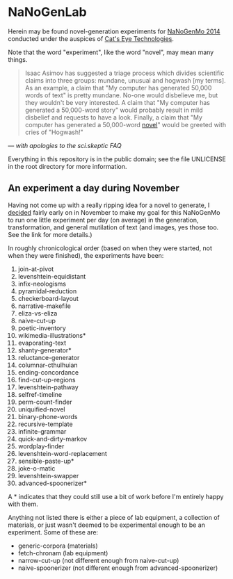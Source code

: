 NaNoGenLab
==========

Herein may be found novel-generation experiments for [NaNoGenMo 2014][]
conducted under the auspices of [Cat's Eye Technologies][].

Note that the word "experiment", like the word "novel", may mean many things.

> Isaac Asimov has suggested a triage process which divides scientific
> claims into three groups: mundane, unusual and hogwash [my terms].
> As an example, a claim that "My computer has generated 50,000 words of text"
> is pretty mundane.  No-one would disbelieve me, but they wouldn't be very
> interested.  A claim that "My computer has generated a 50,000-word story"
> would probably result in mild disbelief and requests to have a look.  Finally,
> a claim that "My computer has generated a 50,000-word [novel][]" would be
> greeted with cries of "Hogwash!"

— _with apologies to the sci.skeptic FAQ_

Everything in this repository is in the public domain; see the file
UNLICENSE in the root directory for more information.

An experiment a day during November
-----------------------------------

Having not come up with a really ripping idea for a novel to generate,
I [decided][] fairly early on in November to make my goal for this NaNoGenMo
to run one little experiment per day (on average) in the generation,
transformation, and general mutilation of text (and images, yes those too.
See the link for more details.)

In roughly chronicological order (based on when they were started, not when
they were finished), the experiments have been:

1. join-at-pivot
2. levenshtein-equidistant
3. infix-neologisms
4. pyramidal-reduction
5. checkerboard-layout
6. narrative-makefile
7. eliza-vs-eliza
8. naive-cut-up
9. poetic-inventory
10. wikimedia-illustrations*
11. evaporating-text
12. shanty-generator*
13. reluctance-generator
14. columnar-cthulhuian
15. ending-concordance
16. find-cut-up-regions
17. levenshtein-pathway
18. selfref-timeline
19. perm-count-finder
20. uniquified-novel
21. binary-phone-words
22. recursive-template
23. infinite-grammar
24. quick-and-dirty-markov
25. wordplay-finder
26. levenshtein-word-replacement
27. sensible-paste-up*
28. joke-o-matic
29. levenshtein-swapper
30. advanced-spoonerizer*

A * indicates that they could still use a bit of work before I'm entirely
happy with them.

Anything not listed there is either a piece of lab equipment, a collection
of materials, or just wasn't deemed to be experimental enough to be an
experiment.  Some of these are:

* generic-corpora (materials)
* fetch-chronam (lab equipment)
* narrow-cut-up (not different enough from naive-cut-up)
* naive-spoonerizer (not different enough from advanced-spoonerizer)

[NaNoGenMo 2014]:         https://github.com/dariusk/NaNoGenMo-2014
[Cat's Eye Technologies]: http://catseye.tc/
[novel]:                  http://en.wikipedia.org/wiki/Novel
[decided]:                https://github.com/dariusk/NaNoGenMo-2014/issues/10#issuecomment-62053420
